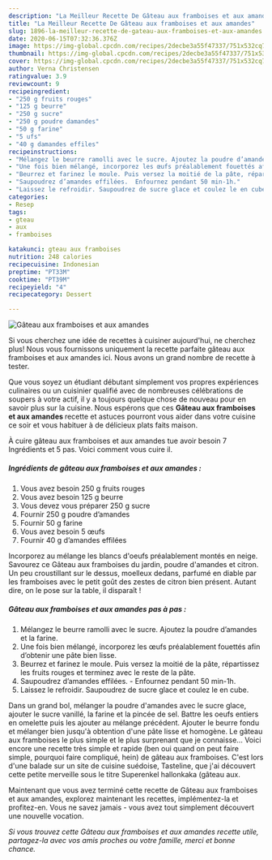 ```yaml
---
description: "La Meilleur Recette De Gâteau aux framboises et aux amandes"
title: "La Meilleur Recette De Gâteau aux framboises et aux amandes"
slug: 1896-la-meilleur-recette-de-gateau-aux-framboises-et-aux-amandes
date: 2020-06-15T07:32:36.376Z
image: https://img-global.cpcdn.com/recipes/2decbe3a55f47337/751x532cq70/gateau-aux-framboises-et-aux-amandes-photo-principale-de-la-recette.jpg
thumbnail: https://img-global.cpcdn.com/recipes/2decbe3a55f47337/751x532cq70/gateau-aux-framboises-et-aux-amandes-photo-principale-de-la-recette.jpg
cover: https://img-global.cpcdn.com/recipes/2decbe3a55f47337/751x532cq70/gateau-aux-framboises-et-aux-amandes-photo-principale-de-la-recette.jpg
author: Verna Christensen
ratingvalue: 3.9
reviewcount: 9
recipeingredient:
- "250 g fruits rouges"
- "125 g beurre"
- "250 g sucre"
- "250 g poudre damandes"
- "50 g farine"
- "5 ufs"
- "40 g damandes effiles"
recipeinstructions:
- "Mélangez le beurre ramolli avec le sucre. Ajoutez la poudre d’amandes et la farine."
- "Une fois bien mélangé, incorporez les œufs préalablement fouettés afin d’obtenir une pâte bien lisse."
- "Beurrez et farinez le moule. Puis versez la moitié de la pâte, répartissez les fruits rouges et terminez avec le reste de la pâte."
- "Saupoudrez d’amandes effilées.  Enfournez pendant 50 min-1h."
- "Laissez le refroidir. Saupoudrez de sucre glace et coulez le en cube."
categories:
- Resep
tags:
- gteau
- aux
- framboises

katakunci: gteau aux framboises 
nutrition: 248 calories
recipecuisine: Indonesian
preptime: "PT33M"
cooktime: "PT39M"
recipeyield: "4"
recipecategory: Dessert

---
```



![Gâteau aux framboises et aux amandes](https://img-global.cpcdn.com/recipes/2decbe3a55f47337/751x532cq70/gateau-aux-framboises-et-aux-amandes-photo-principale-de-la-recette.jpg)

Si vous cherchez une idée de recettes à cuisiner aujourd'hui, ne cherchez plus! Nous vous fournissons uniquement la recette parfaite gâteau aux framboises et aux amandes ici. Nous avons un grand nombre de recette à tester.

Que vous soyez un étudiant débutant simplement vos propres expériences culinaires ou un cuisinier qualifié avec de nombreuses célébrations de soupers à votre actif, il y a toujours quelque chose de nouveau pour en savoir plus sur la cuisine. Nous espérons que ces <strong> Gâteau aux framboises et aux amandes </strong> recette et astuces pourront vous aider dans votre cuisine ce soir et vous habituer à de délicieux plats faits maison.

<!--inarticleads1-->

À cuire gâteau aux framboises et aux amandes tue avoir besoin 7 Ingrédients et 5 pas. Voici comment vous cuire il.

##### Ingrédients de gâteau aux framboises et aux amandes :

1. Vous avez besoin 250 g fruits rouges
1. Vous avez besoin 125 g beurre
1. Vous devez vous préparer 250 g sucre
1. Fournir 250 g poudre d’amandes
1. Fournir 50 g farine
1. Vous avez besoin 5 œufs
1. Fournir 40 g d’amandes effilées


Incorporez au mélange les blancs d&#39;oeufs préalablement montés en neige. Savourez ce Gâteau aux framboises du jardin, poudre d&#39;amandes et citron. Un peu croustillant sur le dessus, moelleux dedans, parfumé en diable par les framboises avec le petit goût des zestes de citron bien présent. Autant dire, on le pose sur la table, il disparaît ! 

<!--inarticleads2-->

##### Gâteau aux framboises et aux amandes pas à pas :

1. Mélangez le beurre ramolli avec le sucre. Ajoutez la poudre d’amandes et la farine.
1. Une fois bien mélangé, incorporez les œufs préalablement fouettés afin d’obtenir une pâte bien lisse.
1. Beurrez et farinez le moule. Puis versez la moitié de la pâte, répartissez les fruits rouges et terminez avec le reste de la pâte.
1. Saupoudrez d’amandes effilées.  - Enfournez pendant 50 min-1h.
1. Laissez le refroidir. Saupoudrez de sucre glace et coulez le en cube.


Dans un grand bol, mélanger la poudre d&#39;amandes avec le sucre glace, ajouter le sucre vanillé, la farine et la pincée de sel. Battre les oeufs entiers en omelette puis les ajouter au mélange précédent. Ajouter le beurre fondu et mélanger bien jusqu&#39;à obtention d&#39;une pâte lisse et homogène. Le gâteau aux framboises le plus simple et le plus surprenant que je connaisse… Voici encore une recette très simple et rapide (ben oui quand on peut faire simple, pourquoi faire compliqué, hein) de gâteau aux framboises. C&#39;est lors d&#39;une balade sur un site de cuisine suédoise, Tasteline, que j&#39;ai découvert cette petite merveille sous le titre Superenkel hallonkaka (gâteau aux. 

<!--inarticleads1-->

<p>
Maintenant que vous avez terminé cette recette de Gâteau aux framboises et aux amandes, explorez maintenant les recettes, implémentez-la et profitez-en. Vous ne savez jamais - vous avez tout simplement découvert une nouvelle vocation.
</p>

<p>
<i>Si vous trouvez cette Gâteau aux framboises et aux amandes recette utile, partagez-la avec vos amis proches ou votre famille, merci et bonne chance.</i>
</p>
